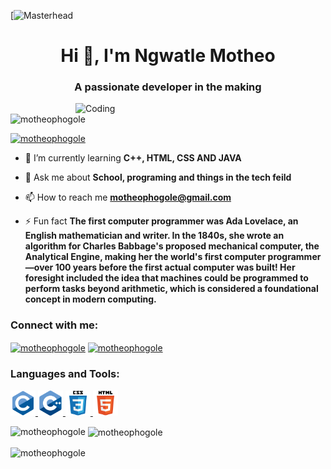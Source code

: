 [![Masterhead](https://64.media.tumblr.com/1c5b2369d4223aba5c08d7595b8781cc/tumblr_pirpyrIjJu1tlgv32o1_640.gif)
<h1 align="center">Hi 👋, I'm Ngwatle Motheo</h1>
<h3 align="center">A passionate developer in the making</h3>
<img align="right" alt="Coding" width="400" src="https://encrypted-tbn0.gstatic.com/images?q=tbn:ANd9GcTu9G5XXDagAJREe-6E-OglzdMhlFOmRfbeTw&s">

<p align="left"> <img src="https://komarev.com/ghpvc/?username=motheophogole&label=Profile%20views&color=0e75b6&style=flat" alt="motheophogole" /> </p>

<p align="left"> <a href="https://twitter.com/motheophogole" target="blank"><img src="https://img.shields.io/twitter/follow/motheophogole?logo=twitter&style=for-the-badge" alt="motheophogole" /></a> </p>

- 🌱 I’m currently learning **C++, HTML, CSS AND JAVA**

- 💬 Ask me about **School, programing and things in the tech feild**

- 📫 How to reach me **motheophogole@gmail.com**

- ⚡ Fun fact **The first computer programmer was Ada Lovelace, an English mathematician and writer. In the 1840s, she wrote an algorithm for Charles Babbage's proposed mechanical computer, the Analytical Engine, making her the world's first computer programmer—over 100 years before the first actual computer was built! Her foresight included the idea that machines could be programmed to perform tasks beyond arithmetic, which is considered a foundational concept in modern computing.**

<h3 align="left">Connect with me:</h3>
<p align="left">
<a href="https://twitter.com/motheophogole" target="blank"><img align="center" src="https://raw.githubusercontent.com/rahuldkjain/github-profile-readme-generator/master/src/images/icons/Social/twitter.svg" alt="motheophogole" height="30" width="40" /></a>
<a href="https://instagram.com/motheophogole" target="blank"><img align="center" src="https://raw.githubusercontent.com/rahuldkjain/github-profile-readme-generator/master/src/images/icons/Social/instagram.svg" alt="motheophogole" height="30" width="40" /></a>
</p>

<h3 align="left">Languages and Tools:</h3>
<p align="left"> <a href="https://www.cprogramming.com/" target="_blank" rel="noreferrer"> <img src="https://raw.githubusercontent.com/devicons/devicon/master/icons/c/c-original.svg" alt="c" width="40" height="40"/> </a> <a href="https://www.w3schools.com/cpp/" target="_blank" rel="noreferrer"> <img src="https://raw.githubusercontent.com/devicons/devicon/master/icons/cplusplus/cplusplus-original.svg" alt="cplusplus" width="40" height="40"/> </a> <a href="https://www.w3schools.com/css/" target="_blank" rel="noreferrer"> <img src="https://raw.githubusercontent.com/devicons/devicon/master/icons/css3/css3-original-wordmark.svg" alt="css3" width="40" height="40"/> </a> <a href="https://www.w3.org/html/" target="_blank" rel="noreferrer"> <img src="https://raw.githubusercontent.com/devicons/devicon/master/icons/html5/html5-original-wordmark.svg" alt="html5" width="40" height="40"/> </a> </p>

<p><img align="left" src="https://github-readme-stats.vercel.app/api/top-langs?username=motheophogole&show_icons=true&locale=en&layout=compact" alt="motheophogole" /></p>

<p>&nbsp;<img align="center" src="https://github-readme-stats.vercel.app/api?username=motheophogole&show_icons=true&locale=en" alt="motheophogole" /></p>

<p><img align="center" src="https://github-readme-streak-stats.herokuapp.com/?user=motheophogole&" alt="motheophogole" /></p>
